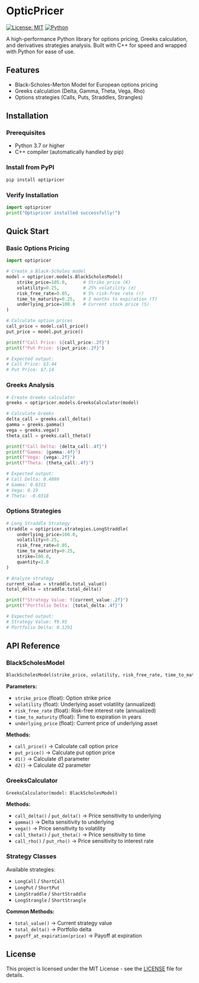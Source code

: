 # OpticPricer

[![License: MIT](https://img.shields.io/badge/License-MIT-yellow.svg)](https://opensource.org/licenses/MIT)
[![Python](https://img.shields.io/badge/python-3.7+-blue.svg)](https://www.python.org/downloads/)

A high-performance Python library for options pricing, Greeks calculation, and derivatives strategies analysis. Built with C++ for speed and wrapped with Python for ease of use.

## Features

- Black-Scholes-Merton Model for European options pricing
- Greeks calculation (Delta, Gamma, Theta, Vega, Rho)
- Options strategies (Calls, Puts, Straddles, Strangles)

## Installation

### Prerequisites
- Python 3.7 or higher
- C++ compiler (automatically handled by pip)

### Install from PyPI
```bash
pip install optipricer
```

### Verify Installation
```python
import optipricer
print("Optipricer installed successfully!")
```

## Quick Start

### Basic Options Pricing
```python
import optipricer

# Create a Black-Scholes model
model = optipricer.models.BlackScholesModel(
    strike_price=105.0,      # Strike price (K)
    volatility=0.25,         # 25% volatility (σ)
    risk_free_rate=0.05,     # 5% risk-free rate (r)
    time_to_maturity=0.25,   # 3 months to expiration (T)
    underlying_price=100.0   # Current stock price (S)
)

# Calculate option prices
call_price = model.call_price()
put_price = model.put_price()

print(f"Call Price: ${call_price:.2f}")
print(f"Put Price: ${put_price:.2f}")

# Expected output:
# Call Price: $3.44
# Put Price: $7.14
```

### Greeks Analysis
```python
# Create Greeks calculator
greeks = optipricer.models.GreeksCalculator(model)

# Calculate Greeks
delta_call = greeks.call_delta()
gamma = greeks.gamma()
vega = greeks.vega()
theta_call = greeks.call_theta()

print(f"Call Delta: {delta_call:.4f}")
print(f"Gamma: {gamma:.4f}")
print(f"Vega: {vega:.2f}")
print(f"Theta: {theta_call:.4f}")

# Expected output:
# Call Delta: 0.4099
# Gamma: 0.0311
# Vega: 0.19
# Theta: -0.0318
```

### Options Strategies
```python
# Long Straddle Strategy
straddle = optipricer.strategies.LongStraddle(
    underlying_price=100.0,
    volatility=0.25,
    risk_free_rate=0.05,
    time_to_maturity=0.25,
    strike=100.0,
    quantity=1.0
)

# Analyze strategy
current_value = straddle.total_value()
total_delta = straddle.total_delta()

print(f"Strategy Value: ₹{current_value:.2f}")
print(f"Portfolio Delta: {total_delta:.4f}")

# Expected output:
# Strategy Value: ₹9.95
# Portfolio Delta: 0.1291
```

## API Reference

### BlackScholesModel
```python
BlackScholesModel(strike_price, volatility, risk_free_rate, time_to_maturity, underlying_price)
```

**Parameters:**
- `strike_price` (float): Option strike price
- `volatility` (float): Underlying asset volatility (annualized)
- `risk_free_rate` (float): Risk-free interest rate (annualized)
- `time_to_maturity` (float): Time to expiration in years
- `underlying_price` (float): Current price of underlying asset

**Methods:**
- `call_price()` → Calculate call option price
- `put_price()` → Calculate put option price
- `d1()` → Calculate d1 parameter
- `d2()` → Calculate d2 parameter

### GreeksCalculator
```python
GreeksCalculator(model: BlackScholesModel)
```

**Methods:**
- `call_delta()` / `put_delta()` → Price sensitivity to underlying
- `gamma()` → Delta sensitivity to underlying
- `vega()` → Price sensitivity to volatility
- `call_theta()` / `put_theta()` → Price sensitivity to time
- `call_rho()` / `put_rho()` → Price sensitivity to interest rate

### Strategy Classes
Available strategies:
- `LongCall` / `ShortCall`
- `LongPut` / `ShortPut`
- `LongStraddle` / `ShortStraddle`
- `LongStrangle` / `ShortStrangle`

**Common Methods:**
- `total_value()` → Current strategy value
- `total_delta()` → Portfolio delta
- `payoff_at_expiration(price)` → Payoff at expiration

## License

This project is licensed under the MIT License - see the [LICENSE](LICENSE) file for details.
